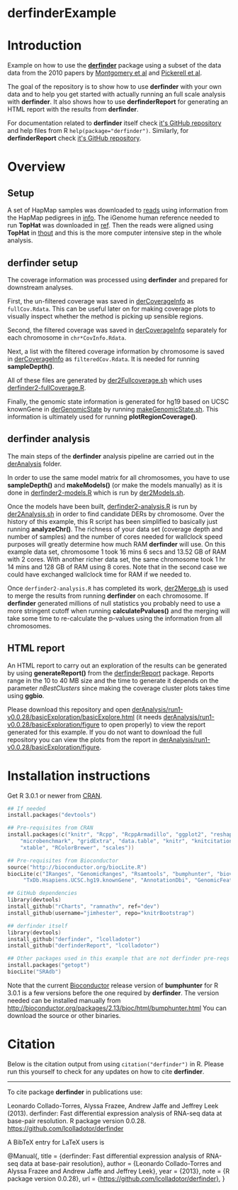 derfinderExample
================

# Introduction

Example on how to use the __[derfinder](https://github.com/lcolladotor/derfinder)__ package using a subset of the data data from the 2010 papers by [Montgomery et al](http://www.ncbi.nlm.nih.gov/pubmed?term=20220756) and [Pickerell et al](http://www.ncbi.nlm.nih.gov/pubmed?term=20220758).

The goal of the repository is to show how to use __derfinder__ with your own data and to help you get started with actually running an full scale analysis with __derfinder__. It also shows how to use __derfinderReport__ for generating an HTML report with the results from __derfinder__.

For documentation related to __derfinder__ itself check [it's GitHub repository](https://github.com/lcolladotor/derfinder) and help files from R `help(package="derfinder")`. Similarly, for __derfinderReport__ check [it's GitHub repository](https://github.com/lcolladotor/derfinderReport).


# Overview

## Setup

A set of HapMap samples was downloaded to [reads](https://github.com/lcolladotor/derfinderExample/tree/master/reads) using information from the HapMap pedigrees in [info](https://github.com/lcolladotor/derfinderExample/tree/master/info). The iGenome human reference needed to run __TopHat__ was downloaded in [ref](https://github.com/lcolladotor/derfinderExample/tree/master/ref). Then the reads were aligned using __TopHat__ in [thout](https://github.com/lcolladotor/derfinderExample/tree/master/thout) and this is the more computer intensive step in the whole analysis.

## derfinder setup

The coverage information was processed using __derfinder__ and prepared for downstream analyses. 

First, the un-filtered coverage was saved in [derCoverageInfo](https://github.com/lcolladotor/derfinderExample/tree/master/derCoverageInfo) as `fullCov.Rdata`. This can be useful later on for making coverage plots to visually inspect whether the method is picking up sensible regions. 

Second, the filtered coverage was saved in [derCoverageInfo](https://github.com/lcolladotor/derfinderExample/tree/master/derCoverageInfo) separately for each chromosome in `chr*CovInfo.Rdata`.

Next, a list with the filtered coverage information by chromosome is saved in [derCoverageInfo](https://github.com/lcolladotor/derfinderExample/tree/master/derCoverageInfo) as `filteredCov.Rdata`. It is needed for running __sampleDepth()__.

All of these files are generated by [der2Fullcoverage.sh](https://github.com/lcolladotor/derfinderExample/tree/master/derCoverageInfo/der2Fullcoverage.sh) which uses [derfinder2-fullCoverage.R](https://github.com/lcolladotor/derfinderExample/tree/master/derCoverageInfo/derfinder2-fullCoverage.R).

Finally, the genomic state information is generated for hg19 based on UCSC knownGene in [derGenomicState](https://github.com/lcolladotor/derfinderExample/tree/master/derGenomicState) by running [makeGenomicState.sh](https://github.com/lcolladotor/derfinderExample/tree/master/derGenomicState/makeGenomicState.sh). This information is ultimately used for running __plotRegionCoverage()__.

## derfinder analysis

The main steps of the __derfinder__ analysis pipeline are carried out in the [derAnalysis](https://github.com/lcolladotor/derfinderExample/tree/master/derAnalysis) folder.

In order to use the same model matrix for all chromosomes, you have to use __sampleDepth()__ and __makeModels()__ (or make the models manually) as it is done in [derfinder2-models.R](https://github.com/lcolladotor/derfinderExample/blob/master/derAnalysis/derfinder2-models.R) which is run by [der2Models.sh](https://github.com/lcolladotor/derfinderExample/blob/master/derAnalysis/der2Models.sh). 

Once the models have been built,  [derfinder2-analysis.R](https://github.com/lcolladotor/derfinderExample/blob/master/derAnalysis/derfinder2-analysis.R) is run by [der2Analysis.sh](https://github.com/lcolladotor/derfinderExample/blob/master/derAnalysis/der2Analysis.sh) in order to find candidate DERs by chromosome. Over the history of this example, this R script has been simplified to basically just running __analyzeChr()__. The richness of your data set (coverage depth and number of samples) and the number of cores needed for wallclock speed purposes will greatly determine how much RAM __derfinder__ will use. On this example data set, chromosome 1 took 16 mins 6 secs and 13.52 GB of RAM with 2 cores. With another richer data set, the same chromosome took 1 hr 14 mins and 128 GB of RAM using 8 cores. Note that in the second case we could have exchanged wallclock time for RAM if we needed to.

Once `derfinder2-analysis.R` has completed its work, [der2Merge.sh](https://github.com/lcolladotor/derfinderExample/blob/master/derAnalysis/der2Merge.sh) is used to merge the results from running __derfinder__ on each chromosome. If __derfinder__ generated millions of null statistics you probably need to use a more stringent cutoff when running __calculatePvalues()__ and the merging will take some time to re-calculate the p-values using the information from all chromosomes.

## HTML report

An HTML report to carry out an exploration of the results can be generated by using __generateReport()__ from the [derfinderReport](https://github.com/lcolladotor/derfinderReport) package. Reports range in the 10 to 40 MB size and the time to generate it depends on the parameter _nBestClusters_ since making the coverage cluster plots takes time using __ggbio__. 

Please download this repository and open [derAnalysis/run1-v0.0.28/basicExploration/basicExplore.html](https://github.com/lcolladotor/derfinderExample/blob/master/derAnalysis/run1-v0.0.28/basicExploration/basicExplore.html) (it needs [derAnalysis/run1-v0.0.28/basicExploration/figure](https://github.com/lcolladotor/derfinderExample/tree/master/derAnalysis/run1-v0.0.28/basicExploration/figure) to open properly) to view the report generated for this example. If you do not want to download the full repository you can view the plots from the report in [derAnalysis/run1-v0.0.28/basicExploration/figure](https://github.com/lcolladotor/derfinderExample/tree/master/derAnalysis/run1-v0.0.28/basicExploration/figure).


# Installation instructions

Get R 3.0.1 or newer from [CRAN](http://cran.r-project.org/).

```S
## If needed
install.packages("devtools")

## Pre-requisites from CRAN
install.packages(c("knitr", "Rcpp", "RcppArmadillo", "ggplot2", "reshape2", "plyr", 
	"microbenchmark", "gridExtra", "data.table", "knitr", "knitcitations",
	"xtable", "RColorBrewer", "scales"))

## Pre-requisites from Bioconductor
source("http://bioconductor.org/biocLite.R")
biocLite(c("IRanges", "GenomicRanges", "Rsamtools", "bumphunter", "biovizBase", "ggbio", "qvalue",
	 "TxDb.Hsapiens.UCSC.hg19.knownGene", "AnnotationDbi", "GenomicFeatures"))

## GitHub dependencies
library(devtools)
install_github("rCharts", "ramnathv", ref="dev")
install_github(username="jimhester", repo="knitrBootstrap")

## derfinder itself
library(devtools)
install_github("derfinder", "lcolladotor")
install_github("derfinderReport", "lcolladotor")

## Other packages used in this example that are not derfinder pre-reqs
install.packages("getopt")
biocLite("SRAdb")
```

Note that the current [Bioconductor](http://www.bioconductor.org/) release version of __bumphunter__ for R 3.0.1 is a few versions before the one required by __derfinder__. The version needed can be installed manually from http://bioconductor.org/packages/2.13/bioc/html/bumphunter.html You can download the source or other binaries.

# Citation

Below is the citation output from using `citation("derfinder")` in R. Please run this yourself to check for any updates on how to cite __derfinder__.

---

To cite package __derfinder__ in publications use:

Leonardo Collado-Torres, Alyssa Frazee, Andrew Jaffe and Jeffrey Leek (2013). derfinder: Fast differential expression analysis of RNA-seq data at base-pair resolution. R package version 0.0.28. https://github.com/lcolladotor/derfinder

A BibTeX entry for LaTeX users is

@Manual{, title = {derfinder: Fast differential expression analysis of RNA-seq data at base-pair resolution}, author = {Leonardo Collado-Torres and Alyssa Frazee and Andrew Jaffe and Jeffrey Leek}, year = {2013}, note = {R package version 0.0.28}, url = {https://github.com/lcolladotor/derfinder}, }
